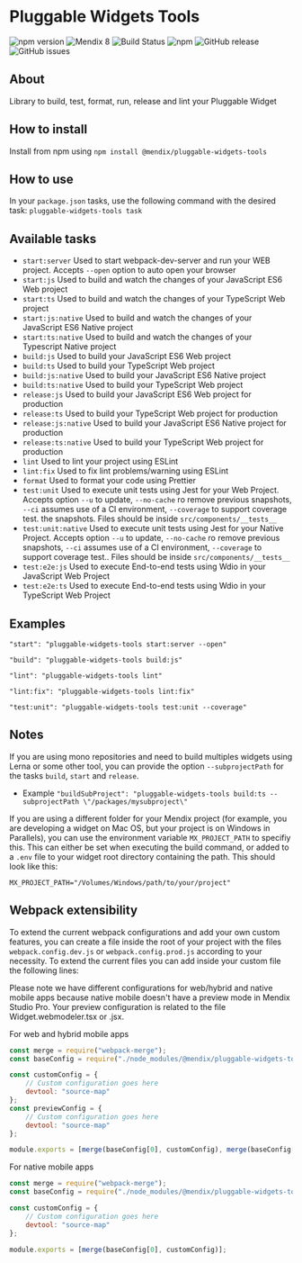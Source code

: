 # Pluggable Widgets Tools
 ![npm version](https://badge.fury.io/js/%40mendix%2Fpluggable-widgets-tools.svg)
 ![Mendix 8](https://img.shields.io/badge/mendix-8.0.0-brightgreen.svg)
 ![Build Status](https://travis-ci.org/mendix/pluggable-widgets-tools.svg?branch=master)
 ![npm](https://img.shields.io/npm/dm/@mendix/pluggable-widgets-tools)
 ![GitHub release](https://img.shields.io/github/release/mendix/pluggable-widgets-tools)
 ![GitHub issues](https://img.shields.io/github/issues/mendix/pluggable-widgets-tools)

## About
Library to build, test, format, run, release and lint your Pluggable Widget

## How to install
Install from npm using `npm install @mendix/pluggable-widgets-tools`

## How to use
In your `package.json` tasks, use the following command with the desired task:
`
pluggable-widgets-tools task
`

## Available tasks
* `start:server` Used to start webpack-dev-server and run your WEB project. Accepts `--open` option to auto open your browser
* `start:js` Used to build and watch the changes of your JavaScript ES6 Web project
* `start:ts` Used to build and watch the changes of your TypeScript Web project
* `start:js:native` Used to build and watch the changes of your JavaScript ES6 Native project
* `start:ts:native` Used to build and watch the changes of your Typescript Native project
* `build:js` Used to build your JavaScript ES6 Web project
* `build:ts` Used to build your TypeScript Web project
* `build:js:native` Used to build your JavaScript ES6 Native project
* `build:ts:native` Used to build your TypeScript Web project
* `release:js` Used to build your JavaScript ES6 Web project for production
* `release:ts` Used to build your TypeScript Web project for production
* `release:js:native` Used to build your JavaScript ES6 Native project for production
* `release:ts:native` Used to build your TypeScript Web project for production
* `lint` Used to lint your project using ESLint
* `lint:fix` Used to fix lint problems/warning using ESLint
* `format` Used to format your code using Prettier
* `test:unit` Used to execute unit tests using Jest for your Web Project. Accepts option `--u` to update, `--no-cache` ro remove previous snapshots, `--ci` assumes use of a CI environment, `--coverage` to support coverage test. the snapshots. Files should be inside `src/components/__tests__`
* `test:unit:native` Used to execute unit tests using Jest for your Native Project. Accepts option `--u` to update, `--no-cache` ro remove previous snapshots, `--ci` assumes use of a CI environment, `--coverage` to support coverage test.. Files should be inside `src/components/__tests__`
* `test:e2e:js` Used to execute End-to-end tests using Wdio in your JavaScript Web Project
* `test:e2e:ts` Used to execute End-to-end tests using Wdio in your TypeScript Web Project

## Examples
`"start": "pluggable-widgets-tools start:server --open"`

`"build": "pluggable-widgets-tools build:js"`

`"lint": "pluggable-widgets-tools lint"`

`"lint:fix": "pluggable-widgets-tools lint:fix"`

`"test:unit": "pluggable-widgets-tools test:unit --coverage"`

## Notes
If you are using mono repositories and need to build multiples widgets using Lerna or some other tool, you can provide the option `--subprojectPath` for the tasks `build`, `start` and `release`.
* Example `"buildSubProject": "pluggable-widgets-tools build:ts --subprojectPath \"/packages/mysubproject\"`

If you are using a different folder for your Mendix project (for example, you are developing a widget on Mac OS, but your project is on Windows in Parallels), you can use the environment variable `MX_PROJECT_PATH` to specifiy this. This can either be set when executing the build command, or added to a `.env` file to your widget root directory containing the path. This should look like this:

```text
MX_PROJECT_PATH="/Volumes/Windows/path/to/your/project"
```

## Webpack extensibility
To extend the current webpack configurations and add your own custom features, you can create a file inside the root of your project with the files `webpack.config.dev.js` or `webpack.config.prod.js` according to your
necessity.
To extend the current files you can add inside your custom file the following lines:

Please note we have different configurations for web/hybrid and native mobile apps because native mobile doesn't have a preview mode in Mendix Studio Pro. Your preview configuration is related to the file Widget.webmodeler.tsx or .jsx.

For web and hybrid mobile apps
```javascript 1.6
const merge = require("webpack-merge");
const baseConfig = require("./node_modules/@mendix/pluggable-widgets-tools/configs/webpack.config.dev.js"); //Can also be webpack.config.prod.js

const customConfig = {
    // Custom configuration goes here
    devtool: "source-map"
};
const previewConfig = {
    // Custom configuration goes here
    devtool: "source-map"
};

module.exports = [merge(baseConfig[0], customConfig), merge(baseConfig[1], previewConfig)];
```
For native mobile apps
```javascript 1.6
const merge = require("webpack-merge");
const baseConfig = require("./node_modules/@mendix/pluggable-widgets-tools/configs/webpack.native.config.js");

const customConfig = {
    // Custom configuration goes here
    devtool: "source-map"
};

module.exports = [merge(baseConfig[0], customConfig)];
```
